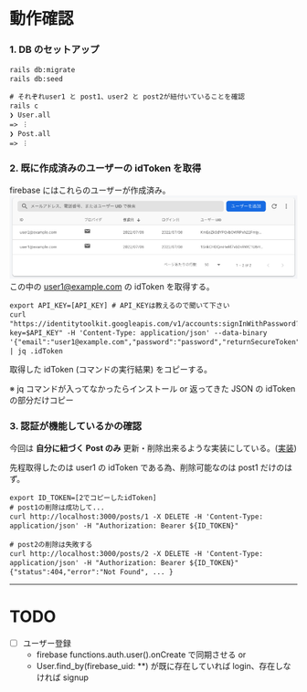 # 動作確認

### 1. DB のセットアップ

```shell
rails db:migrate
rails db:seed
```

```shell
# それぞれuser1 と post1、user2 と post2が紐付いていることを確認
rails c
❯ User.all
=> ︙
❯ Post.all
=> ︙
```

### 2. 既に作成済みのユーザーの idToken を取得

firebase にはこれらのユーザーが作成済み。
![](./docs/firebase_auth.png)
この中の user1@example.com の idToken を取得する。

```shell
export API_KEY=[API_KEY] # API_KEYは教えるので聞いて下さい
curl "https://identitytoolkit.googleapis.com/v1/accounts:signInWithPassword?key=$API_KEY" -H 'Content-Type: application/json' --data-binary '{"email":"user1@example.com","password":"password","returnSecureToken":true}' | jq .idToken
```

取得した idToken (コマンドの実行結果) をコピーする。

※ jq コマンドが入ってなかったらインストール or 返ってきた JSON の idToken の部分だけコピー

### 3. 認証が機能しているかの確認

今回は **自分に紐づく Post のみ** 更新・削除出来るような実装にしている。([実装](./app/controllers/users_controller.rb))

先程取得したのは user1 の idToken である為、削除可能なのは post1 だけのはず。

```shell
export ID_TOKEN=[2でコピーしたidToken]
# post1の削除は成功して...
curl http://localhost:3000/posts/1 -X DELETE -H 'Content-Type: application/json' -H "Authorization: Bearer ${ID_TOKEN}"

# post2の削除は失敗する
curl http://localhost:3000/posts/2 -X DELETE -H 'Content-Type: application/json' -H "Authorization: Bearer ${ID_TOKEN}"
{"status":404,"error":"Not Found", ... }
```

---

# TODO

- [ ] ユーザー登録
  - firebase functions.auth.user().onCreate で同期させる or
  - User.find_by(firebase_uid: \*\*) が既に存在していれば login、存在しなければ signup
